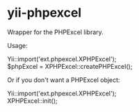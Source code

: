 yii-phpexcel
============

Wrapper for the PHPExcel library.

Usage:

  Yii::import('ext.phpexcel.XPHPExcel');		
  $phpExcel = XPHPExcel::createPHPExcel();

Or if you don't want a PHPExcel object:

  Yii::import('ext.phpexcel.XPHPExcel');		
  XPHPExcel::init();